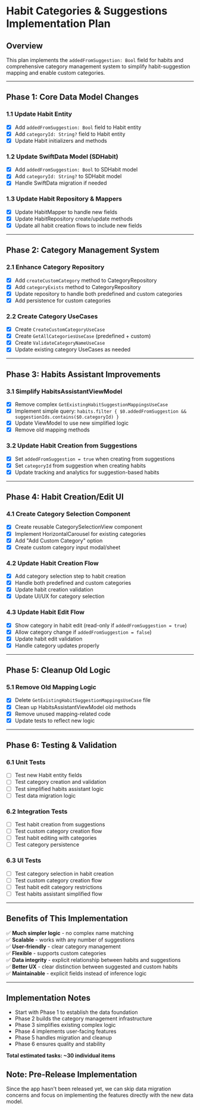 # Habit Categories & Suggestions Implementation Plan

## Overview
This plan implements the `addedFromSuggestion: Bool` field for habits and comprehensive category management system to simplify habit-suggestion mapping and enable custom categories.

---

## Phase 1: Core Data Model Changes

### 1.1 Update Habit Entity
- [x] Add `addedFromSuggestion: Bool` field to Habit entity
- [x] Add `categoryId: String?` field to Habit entity
- [x] Update Habit initializers and methods

### 1.2 Update SwiftData Model (SDHabit)
- [x] Add `addedFromSuggestion: Bool` to SDHabit model
- [x] Add `categoryId: String?` to SDHabit model
- [x] Handle SwiftData migration if needed

### 1.3 Update Habit Repository & Mappers
- [x] Update HabitMapper to handle new fields
- [x] Update HabitRepository create/update methods
- [x] Update all habit creation flows to include new fields

---

## Phase 2: Category Management System

### 2.1 Enhance Category Repository
- [x] Add `createCustomCategory` method to CategoryRepository
- [x] Add `categoryExists` method to CategoryRepository
- [x] Update repository to handle both predefined and custom categories
- [x] Add persistence for custom categories

### 2.2 Create Category UseCases
- [x] Create `CreateCustomCategoryUseCase`
- [x] Create `GetAllCategoriesUseCase` (predefined + custom)
- [x] Create `ValidateCategoryNameUseCase`
- [x] Update existing category UseCases as needed

---

## Phase 3: Habits Assistant Improvements

### 3.1 Simplify HabitsAssistantViewModel
- [x] Remove complex `GetExistingHabitSuggestionMappingsUseCase`
- [x] Implement simple query: `habits.filter { $0.addedFromSuggestion && suggestionIds.contains($0.categoryId) }`
- [x] Update ViewModel to use new simplified logic
- [x] Remove old mapping methods

### 3.2 Update Habit Creation from Suggestions
- [x] Set `addedFromSuggestion = true` when creating from suggestions
- [x] Set `categoryId` from suggestion when creating habits
- [x] Update tracking and analytics for suggestion-based habits

---

## Phase 4: Habit Creation/Edit UI

### 4.1 Create Category Selection Component
- [x] Create reusable CategorySelectionView component
- [x] Implement HorizontalCarousel for existing categories
- [x] Add "Add Custom Category" option
- [x] Create custom category input modal/sheet

### 4.2 Update Habit Creation Flow
- [x] Add category selection step to habit creation
- [x] Handle both predefined and custom categories
- [x] Update habit creation validation
- [x] Update UI/UX for category selection

### 4.3 Update Habit Edit Flow
- [x] Show category in habit edit (read-only if `addedFromSuggestion = true`)
- [x] Allow category change if `addedFromSuggestion = false`)
- [x] Update habit edit validation
- [x] Handle category updates properly

---

## Phase 5: Cleanup Old Logic

### 5.1 Remove Old Mapping Logic
- [x] Delete `GetExistingHabitSuggestionMappingsUseCase` file
- [x] Clean up HabitsAssistantViewModel old methods
- [x] Remove unused mapping-related code
- [x] Update tests to reflect new logic

---

## Phase 6: Testing & Validation

### 6.1 Unit Tests
- [ ] Test new Habit entity fields
- [ ] Test category creation and validation
- [ ] Test simplified habits assistant logic
- [ ] Test data migration logic

### 6.2 Integration Tests
- [ ] Test habit creation from suggestions
- [ ] Test custom category creation flow
- [ ] Test habit editing with categories
- [ ] Test category persistence

### 6.3 UI Tests
- [ ] Test category selection in habit creation
- [ ] Test custom category creation flow
- [ ] Test habit edit category restrictions
- [ ] Test habits assistant simplified flow

---

## Benefits of This Implementation

✅ **Much simpler logic** - no complex name matching  
✅ **Scalable** - works with any number of suggestions  
✅ **User-friendly** - clear category management  
✅ **Flexible** - supports custom categories  
✅ **Data integrity** - explicit relationship between habits and suggestions  
✅ **Better UX** - clear distinction between suggested and custom habits  
✅ **Maintainable** - explicit fields instead of inference logic

---

## Implementation Notes

- Start with Phase 1 to establish the data foundation
- Phase 2 builds the category management infrastructure
- Phase 3 simplifies existing complex logic
- Phase 4 implements user-facing features
- Phase 5 handles migration and cleanup
- Phase 6 ensures quality and stability

**Total estimated tasks: ~30 individual items**

## Note: Pre-Release Implementation
Since the app hasn't been released yet, we can skip data migration concerns and focus on implementing the features directly with the new data model.